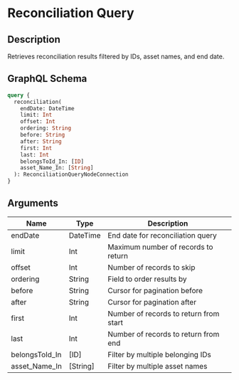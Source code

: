 # Reconciliation Query

## Description
Retrieves reconciliation results filtered by IDs, asset names, and end date.

## GraphQL Schema
```graphql
query {
  reconciliation(
    endDate: DateTime
    limit: Int
    offset: Int
    ordering: String
    before: String
    after: String
    first: Int
    last: Int
    belongsToId_In: [ID]
    asset_Name_In: [String]
  ): ReconciliationQueryNodeConnection
}
```

## Arguments
| Name | Type | Description |
|------|------|-------------|
| endDate | DateTime | End date for reconciliation query |
| limit | Int | Maximum number of records to return |
| offset | Int | Number of records to skip |
| ordering | String | Field to order results by |
| before | String | Cursor for pagination before |
| after | String | Cursor for pagination after |
| first | Int | Number of records to return from start |
| last | Int | Number of records to return from end |
| belongsToId_In | [ID] | Filter by multiple belonging IDs |
| asset_Name_In | [String] | Filter by multiple asset names |